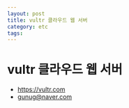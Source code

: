 ```yaml
---
layout: post
title: vultr 클라우드 웹 서버
category: etc
tags: 
---
```


# vultr 클라우드 웹 서버
* <https://vultr.com>
* gunug@naver.com